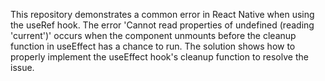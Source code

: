 This repository demonstrates a common error in React Native when using the useRef hook. The error 'Cannot read properties of undefined (reading 'current')' occurs when the component unmounts before the cleanup function in useEffect has a chance to run. The solution shows how to properly implement the useEffect hook's cleanup function to resolve the issue.